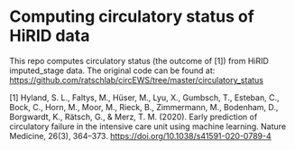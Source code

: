 # Computing circulatory status of HiRID data

This repo computes circulatory status (the outcome of [1]) from HiRID imputed_stage data. The original code can be found at: https://github.com/ratschlab/circEWS/tree/master/circulatory_status

[1] Hyland, S. L., Faltys, M., Hüser, M., Lyu, X., Gumbsch, T., Esteban, C., Bock, C., Horn, M., Moor, M., Rieck, B., Zimmermann, M., Bodenham, D., Borgwardt, K., Rätsch, G., & Merz, T. M. (2020). Early prediction of circulatory failure in the intensive care unit using machine learning. Nature Medicine, 26(3), 364–373. https://doi.org/10.1038/s41591-020-0789-4
